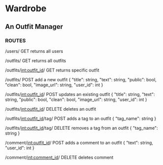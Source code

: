 # Wardrobe
## An Outfit Manager

### ROUTES

/users/ 
GET 
returns all users

/outfits/
GET
returns all outfits

/outfits/<int:outfit_id>/
GET
returns specific outfit

/outfits/
POST
add a new outfit
{
  "title": string,
  "text": string,
  "public": bool,
  "clean": bool,
  "image_url": string,
  "user_id": int
}

/outfits/<int:outfit_id>/
POST
updates an existing outfit
{
  "title": string,
  "text": string,
  "public": bool,
  "clean": bool,
  "image_url": string,
  "user_id": int
}

/outfits/<int:outfit_id>/
DELETE
deletes an outfit

/outfits/<int:outfit_id>/tag/
POST
adds a tag to an outfit
{
  "tag_name": string
}

/outfits/<int:outfit_id>/tag/
DELETE
removes a tag from an outfit
{
  "tag_name": string
}

/comment/<int:outfit_id>/
POST
adds a comment to an outfit
{
  "text": string, 
  "user_id": int
}

/comment/<int:comment_id>/
DELETE
deletes comment